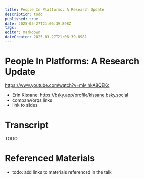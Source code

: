 ```yaml
---
title: People In Platforms: A Research Update
description: todo
published: true
date: 2025-03-27T21:06:39.898Z
tags: 
editor: markdown
dateCreated: 2025-03-27T21:06:39.898Z
---
```


# People In Platforms: A Research Update
https://www.youtube.com/watch?v=mMIhkA8QEKc
- Erin Kissane: https://bsky.app/profile/kissane.bsky.social
- company/orgs links
- link to slides

# Transcript
TODO

# Referenced Materials
- todo: add links to materials referenced in the talk